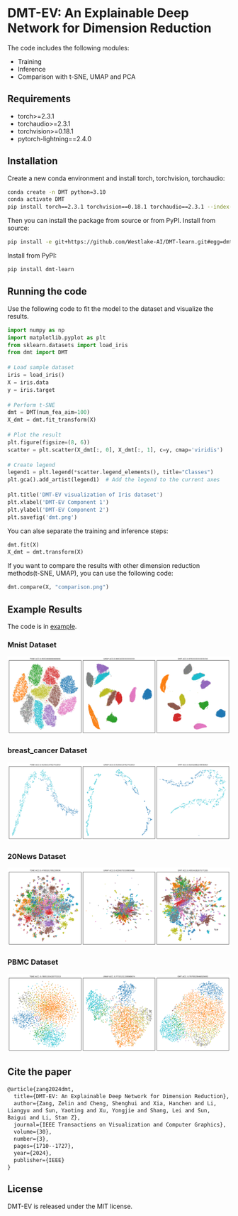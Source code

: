 
# DMT-EV: An Explainable Deep Network for Dimension Reduction

The code includes the following modules:
* Training
* Inference
* Comparison with t-SNE, UMAP and PCA


## Requirements

* torch>=2.3.1
* torchaudio>=2.3.1
* torchvision>=0.18.1
* pytorch-lightning==2.4.0


## Installation
Create a new conda environment and install torch, torchvision, torchaudio:
```bash
conda create -n DMT python=3.10
conda activate DMT
pip install torch==2.3.1 torchvision==0.18.1 torchaudio==2.3.1 --index-url https://download.pytorch.org/whl/cu121
```
Then you can install the package from source or from PyPI.
Install from source:
```bash
pip install -e git+https://github.com/Westlake-AI/DMT-learn.git#egg=dmt-learn
```
Install from PyPI:
```bash
pip install dmt-learn
```

## Running the code
Use the following code to fit the model to the dataset and visualize the results.

```python
import numpy as np
import matplotlib.pyplot as plt
from sklearn.datasets import load_iris
from dmt import DMT

# Load sample dataset
iris = load_iris()
X = iris.data
y = iris.target

# Perform t-SNE
dmt = DMT(num_fea_aim=100)
X_dmt = dmt.fit_transform(X)

# Plot the result
plt.figure(figsize=(8, 6))
scatter = plt.scatter(X_dmt[:, 0], X_dmt[:, 1], c=y, cmap='viridis')

# Create legend
legend1 = plt.legend(*scatter.legend_elements(), title="Classes")
plt.gca().add_artist(legend1)  # Add the legend to the current axes

plt.title('DMT-EV visualization of Iris dataset')
plt.xlabel('DMT-EV Component 1')
plt.ylabel('DMT-EV Component 2')
plt.savefig('dmt.png')
```
You can alse separate the training and inference steps:
```python
dmt.fit(X)
X_dmt = dmt.transform(X)
```
If you want to compare the results with other dimension reduction methods(t-SNE, UMAP), you can use the following code:
```python
dmt.compare(X, "comparison.png")
```

## Example Results

The code is in [example](https://github.com/zangzelin/example_dmtlearn.git).

### Mnist Dataset

![mnist dataset](example/pic/mnist.png)

### breast_cancer Dataset

![breast_cancer dataset](example/pic/breast_cancer.png)

### 20News Dataset

![20News dataset](example/pic/20News.png)

### PBMC Dataset

![PBMC dataset](example/pic/pbmc.png)


## Cite the paper

```
@article{zang2024dmt,
  title={DMT-EV: An Explainable Deep Network for Dimension Reduction},
  author={Zang, Zelin and Cheng, Shenghui and Xia, Hanchen and Li, Liangyu and Sun, Yaoting and Xu, Yongjie and Shang, Lei and Sun, Baigui and Li, Stan Z},
  journal={IEEE Transactions on Visualization and Computer Graphics},
  volume={30},
  number={3},
  pages={1710--1727},
  year={2024},
  publisher={IEEE}
}
```


## License

DMT-EV is released under the MIT license.
